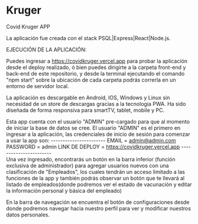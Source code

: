 # Kruger
Covid Kruger APP

La aplicación fue creada con el stack PSQL|Express|React|Node.js.

EJECUCIÓN DE LA APLICACIÓN:

Puedes ingresar a https://covidkruger.vercel.app para probar la aplicación desde el deploy realizado, ó bien puedes dirigirte a la carpeta front-end y back-end  de este repositorio, y desde la terminal ejecutando el comando "npm start" sobre la ubicación de cada carpeta podrás correrla en un entorno de servidor local.

La aplicación es descargable en Android, IOS, Windows y Linux sin necesidad de un store de descargas gracias a la tecnologia PWA. Ha sido diseñada de forma responsiva para smartTV, tablet, mobile y PC.

Esta app cuenta con el usuario "ADMIN" pre-cargado para que al momento de iniciar la base de datos se cree.
El usuario "ADMIN" es el primero en ingresar a la aplicación, las credenciales de inicio de sesión para comenzar a usar la app son:
                                                         -----------------------
                                                         EMAIL = admin@admin.com 
                                                         PASSWORD = admin
                                                         LINK DE DEPLOY = https://covidkruger.vercel.app
                                                         -----------------------       
Una vez ingresado, encontrarás un botón en la barra inferior (función exclusiva de administrador) para agregar usuarios nuevos con una clasificación de "Empleados", los cuales tendrán un acceso limitado a las funciones de la app y también podrás observar un botón que te llevará al listado de empleados(donde podremos ver el estado de vacunación y editar la información personal y básica del empleado)

En la barra de navegación se encuentra el botón de configuraciones desde donde podremos navegar hacia nuestro perfil para ver y modificar nuestros datos personales.






